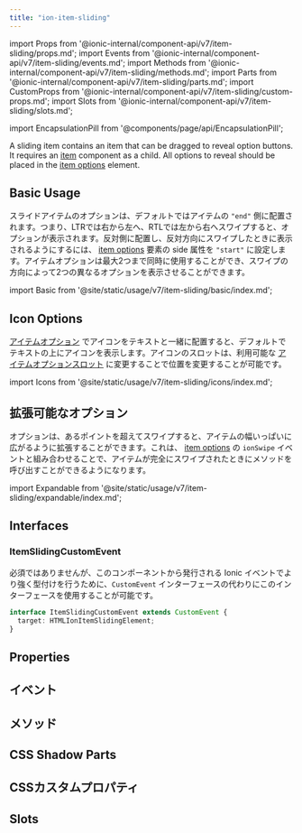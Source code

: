 ```yaml
---
title: "ion-item-sliding"
---
```

import Props from '@ionic-internal/component-api/v7/item-sliding/props.md';
import Events from '@ionic-internal/component-api/v7/item-sliding/events.md';
import Methods from '@ionic-internal/component-api/v7/item-sliding/methods.md';
import Parts from '@ionic-internal/component-api/v7/item-sliding/parts.md';
import CustomProps from '@ionic-internal/component-api/v7/item-sliding/custom-props.md';
import Slots from '@ionic-internal/component-api/v7/item-sliding/slots.md';

<head>
  <title>Slide Buttons | Slide Right to Left with ion-item-sliding</title>
  <meta name="description" content="ion-item-sliding コンポーネントには、ドラッグしてボタンを表示するアイテムが含まれています。スライドしたアイテムが左から右にスワイプされると、オプションが表示されます。" />
</head>

import EncapsulationPill from '@components/page/api/EncapsulationPill';


A sliding item contains an item that can be dragged to reveal option buttons. It requires an [item](./item) component as a child. All options to reveal should be placed in the [item options](./item-options) element.


## Basic Usage

スライドアイテムのオプションは、デフォルトではアイテムの `"end"` 側に配置されます。つまり、LTRでは右から左へ、RTLでは左から右へスワイプすると、オプションが表示されます。反対側に配置し、反対方向にスワイプしたときに表示されるようにするには、 [item options](./item-options) 要素の side 属性を `"start"` に設定します。アイテムオプションは最大2つまで同時に使用することができ、スワイプの方向によって2つの異なるオプションを表示させることができます。

import Basic from '@site/static/usage/v7/item-sliding/basic/index.md';

<Basic />


## Icon Options

[アイテムオプション](./item-option) でアイコンをテキストと一緒に配置すると、デフォルトでテキストの上にアイコンを表示します。アイコンのスロットは、利用可能な [アイテムオプションスロット](./item-option#slots) に変更することで位置を変更することが可能です。

import Icons from '@site/static/usage/v7/item-sliding/icons/index.md';

<Icons />


## 拡張可能なオプション

オプションは、あるポイントを超えてスワイプすると、アイテムの幅いっぱいに広がるように拡張することができます。これは、 [item options](./item-options) の `ionSwipe` イベントと組み合わせることで、アイテムが完全にスワイプされたときにメソッドを呼び出すことができるようになります。

import Expandable from '@site/static/usage/v7/item-sliding/expandable/index.md';

<Expandable />


## Interfaces

### ItemSlidingCustomEvent

必須ではありませんが、このコンポーネントから発行される Ionic イベントでより強く型付けを行うために、`CustomEvent` インターフェースの代わりにこのインターフェースを使用することが可能です。

```typescript
interface ItemSlidingCustomEvent extends CustomEvent {
  target: HTMLIonItemSlidingElement;
}
```

## Properties
<Props />

## イベント
<Events />

## メソッド
<Methods />

## CSS Shadow Parts
<Parts />

## CSSカスタムプロパティ
<CustomProps />

## Slots
<Slots />

